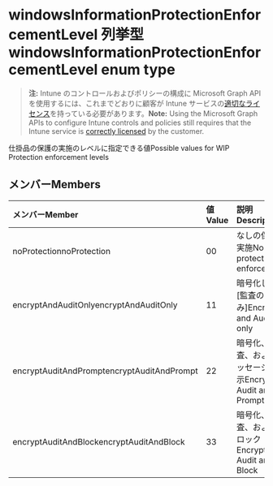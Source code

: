 # <a name="windowsinformationprotectionenforcementlevel-enum-type"></a><span data-ttu-id="42305-101">windowsInformationProtectionEnforcementLevel 列挙型</span><span class="sxs-lookup"><span data-stu-id="42305-101">windowsInformationProtectionEnforcementLevel enum type</span></span>

> <span data-ttu-id="42305-102">**注:** Intune のコントロールおよびポリシーの構成に Microsoft Graph API を使用するには、これまでどおりに顧客が Intune サービスの[適切なライセンス](https://go.microsoft.com/fwlink/?linkid=839381)を持っている必要があります。</span><span class="sxs-lookup"><span data-stu-id="42305-102">**Note:** Using the Microsoft Graph APIs to configure Intune controls and policies still requires that the Intune service is [correctly licensed](https://go.microsoft.com/fwlink/?linkid=839381) by the customer.</span></span>

<span data-ttu-id="42305-103">仕掛品の保護の実施のレベルに指定できる値</span><span class="sxs-lookup"><span data-stu-id="42305-103">Possible values for WIP Protection enforcement levels</span></span>
## <a name="members"></a><span data-ttu-id="42305-104">メンバー</span><span class="sxs-lookup"><span data-stu-id="42305-104">Members</span></span>
|<span data-ttu-id="42305-105">メンバー</span><span class="sxs-lookup"><span data-stu-id="42305-105">Member</span></span>|<span data-ttu-id="42305-106">値</span><span class="sxs-lookup"><span data-stu-id="42305-106">Value</span></span>|<span data-ttu-id="42305-107">説明</span><span class="sxs-lookup"><span data-stu-id="42305-107">Description</span></span>|
|:---|:---|:---|
|<span data-ttu-id="42305-108">noProtection</span><span class="sxs-lookup"><span data-stu-id="42305-108">noProtection</span></span>|<span data-ttu-id="42305-109">0</span><span class="sxs-lookup"><span data-stu-id="42305-109">0</span></span>|<span data-ttu-id="42305-110">なしの保護の実施</span><span class="sxs-lookup"><span data-stu-id="42305-110">No protection enforcement</span></span>|
|<span data-ttu-id="42305-111">encryptAndAuditOnly</span><span class="sxs-lookup"><span data-stu-id="42305-111">encryptAndAuditOnly</span></span>|<span data-ttu-id="42305-112">1</span><span class="sxs-lookup"><span data-stu-id="42305-112">1</span></span>|<span data-ttu-id="42305-113">暗号化し、[監査のみ]</span><span class="sxs-lookup"><span data-stu-id="42305-113">Encrypt and Audit only</span></span>|
|<span data-ttu-id="42305-114">encryptAuditAndPrompt</span><span class="sxs-lookup"><span data-stu-id="42305-114">encryptAuditAndPrompt</span></span>|<span data-ttu-id="42305-115">2</span><span class="sxs-lookup"><span data-stu-id="42305-115">2</span></span>|<span data-ttu-id="42305-116">暗号化、監査、およびメッセージを表示</span><span class="sxs-lookup"><span data-stu-id="42305-116">Encrypt, Audit and Prompt</span></span>|
|<span data-ttu-id="42305-117">encryptAuditAndBlock</span><span class="sxs-lookup"><span data-stu-id="42305-117">encryptAuditAndBlock</span></span>|<span data-ttu-id="42305-118">3</span><span class="sxs-lookup"><span data-stu-id="42305-118">3</span></span>|<span data-ttu-id="42305-119">暗号化、監査、およびブロック</span><span class="sxs-lookup"><span data-stu-id="42305-119">Encrypt, Audit and Block</span></span>|




